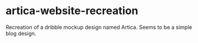 # artica-website-recreation
Recreation of a dribble mockup design named Artica. Seems to be a simple blog design.
